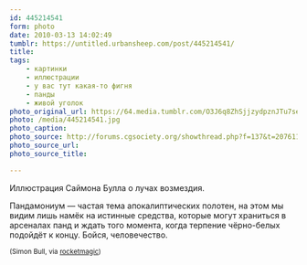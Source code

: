 ```yaml
---
id: 445214541
form: photo
date: 2010-03-13 14:02:49
tumblr: https://untitled.urbansheep.com/post/445214541/
title:
tags:
    - картинки
    - иллюстрации
    - у вас тут какая-то фигня
    - панды
    - живой уголок
photo_original_url: https://64.media.tumblr.com/O3J6q8ZhSjjzydpznJTu7seSo1_500.jpg
photo: /media/445214541.jpg
photo_caption: 
photo_source: http://forums.cgsociety.org/showthread.php?f=137&t=207611&highlight=jet
photo_source_url:
photo_source_title:

---
```


<p>Иллюстрация Саймона Булла о лучах возмездия.</p>

<p>Пандамониум — частая тема апокалиптических полотен, на этом мы видим лишь намёк на истинные средства, которые могут храниться в арсеналах панд и ждать того момента, когда терпение чёрно-белых подойдёт к концу. Бойся, человечество.</p>

<p><small>(Simon Bull, via <a href="http://rocketmagic.tumblr.com/post/75674639/simon-bull" class="tumblr_blog">rocketmagic</a>)</small></p>
